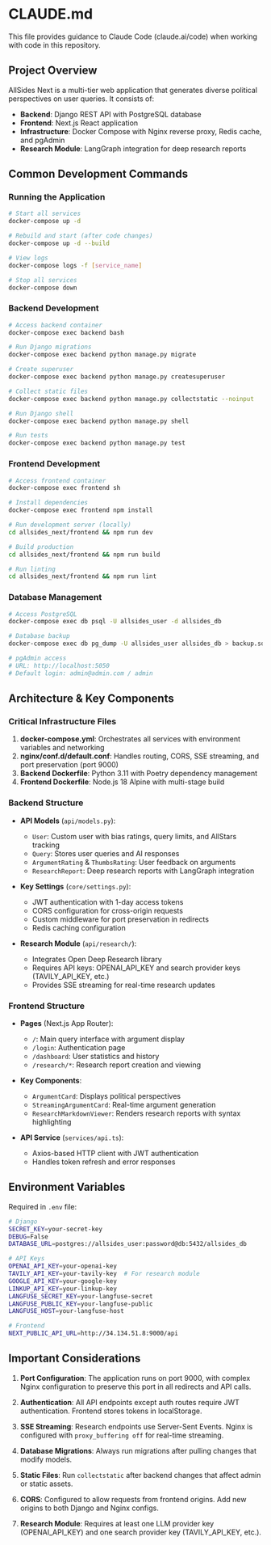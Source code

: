 # CLAUDE.md

This file provides guidance to Claude Code (claude.ai/code) when working with code in this repository.

## Project Overview

AllSides Next is a multi-tier web application that generates diverse political perspectives on user queries. It consists of:
- **Backend**: Django REST API with PostgreSQL database
- **Frontend**: Next.js React application
- **Infrastructure**: Docker Compose with Nginx reverse proxy, Redis cache, and pgAdmin
- **Research Module**: LangGraph integration for deep research reports

## Common Development Commands

### Running the Application

```bash
# Start all services
docker-compose up -d

# Rebuild and start (after code changes)
docker-compose up -d --build

# View logs
docker-compose logs -f [service_name]

# Stop all services
docker-compose down
```

### Backend Development

```bash
# Access backend container
docker-compose exec backend bash

# Run Django migrations
docker-compose exec backend python manage.py migrate

# Create superuser
docker-compose exec backend python manage.py createsuperuser

# Collect static files
docker-compose exec backend python manage.py collectstatic --noinput

# Run Django shell
docker-compose exec backend python manage.py shell

# Run tests
docker-compose exec backend python manage.py test
```

### Frontend Development

```bash
# Access frontend container
docker-compose exec frontend sh

# Install dependencies
docker-compose exec frontend npm install

# Run development server (locally)
cd allsides_next/frontend && npm run dev

# Build production
cd allsides_next/frontend && npm run build

# Run linting
cd allsides_next/frontend && npm run lint
```

### Database Management

```bash
# Access PostgreSQL
docker-compose exec db psql -U allsides_user -d allsides_db

# Database backup
docker-compose exec db pg_dump -U allsides_user allsides_db > backup.sql

# pgAdmin access
# URL: http://localhost:5050
# Default login: admin@admin.com / admin
```

## Architecture & Key Components

### Critical Infrastructure Files

1. **docker-compose.yml**: Orchestrates all services with environment variables and networking
2. **nginx/conf.d/default.conf**: Handles routing, CORS, SSE streaming, and port preservation (port 9000)
3. **Backend Dockerfile**: Python 3.11 with Poetry dependency management
4. **Frontend Dockerfile**: Node.js 18 Alpine with multi-stage build

### Backend Structure

- **API Models** (`api/models.py`):
  - `User`: Custom user with bias ratings, query limits, and AllStars tracking
  - `Query`: Stores user queries and AI responses  
  - `ArgumentRating` & `ThumbsRating`: User feedback on arguments
  - `ResearchReport`: Deep research reports with LangGraph integration

- **Key Settings** (`core/settings.py`):
  - JWT authentication with 1-day access tokens
  - CORS configuration for cross-origin requests
  - Custom middleware for port preservation in redirects
  - Redis caching configuration

- **Research Module** (`api/research/`):
  - Integrates Open Deep Research library
  - Requires API keys: OPENAI_API_KEY and search provider keys (TAVILY_API_KEY, etc.)
  - Provides SSE streaming for real-time research updates

### Frontend Structure

- **Pages** (Next.js App Router):
  - `/`: Main query interface with argument display
  - `/login`: Authentication page
  - `/dashboard`: User statistics and history
  - `/research/*`: Research report creation and viewing

- **Key Components**:
  - `ArgumentCard`: Displays political perspectives
  - `StreamingArgumentCard`: Real-time argument generation
  - `ResearchMarkdownViewer`: Renders research reports with syntax highlighting

- **API Service** (`services/api.ts`):
  - Axios-based HTTP client with JWT authentication
  - Handles token refresh and error responses

## Environment Variables

Required in `.env` file:

```bash
# Django
SECRET_KEY=your-secret-key
DEBUG=False
DATABASE_URL=postgres://allsides_user:password@db:5432/allsides_db

# API Keys
OPENAI_API_KEY=your-openai-key
TAVILY_API_KEY=your-tavily-key  # For research module
GOOGLE_API_KEY=your-google-key
LINKUP_API_KEY=your-linkup-key
LANGFUSE_SECRET_KEY=your-langfuse-secret
LANGFUSE_PUBLIC_KEY=your-langfuse-public
LANGFUSE_HOST=your-langfuse-host

# Frontend
NEXT_PUBLIC_API_URL=http://34.134.51.8:9000/api
```

## Important Considerations

1. **Port Configuration**: The application runs on port 9000, with complex Nginx configuration to preserve this port in all redirects and API calls.

2. **Authentication**: All API endpoints except auth routes require JWT authentication. Frontend stores tokens in localStorage.

3. **SSE Streaming**: Research endpoints use Server-Sent Events. Nginx is configured with `proxy_buffering off` for real-time streaming.

4. **Database Migrations**: Always run migrations after pulling changes that modify models.

5. **Static Files**: Run `collectstatic` after backend changes that affect admin or static assets.

6. **CORS**: Configured to allow requests from frontend origins. Add new origins to both Django and Nginx configs.

7. **Research Module**: Requires at least one LLM provider key (OPENAI_API_KEY) and one search provider key (TAVILY_API_KEY, etc.).